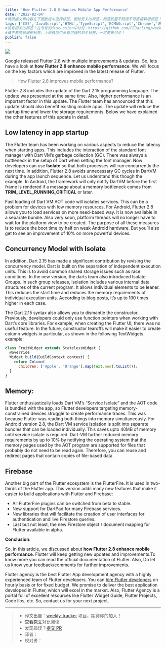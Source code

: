 ```yaml
---
title: 'How Flutter 2.8 Enhances Mobile App Performance'
date: '2022-02-04'
#请根据文章内容在下面数组中选择标签，删除无关的标签，标签数量不限但不可直接新增标签！
tags: ['CSS','JavaScript','HTML','TypeScript','ECMAScript','Chrome','游览器','网络','React','Vue','webpack','babel','vite','node']
#没有相关的标签？在专有的discussion中讨论：https://github.com/FEDarling/weekly-tracker/discussions/51#discussion-3827174
#请不要随意增删标签，上面选项中没有可选的相关标签，一定要先讨论！
publish: false
---
```


![](https://i1.wp.com/flutteragency.com/wp-content/uploads/2021/12/How-Flutter-2.8-Enhance-Mobile-App-Performance.jpg?w=1200&ssl=1)

<!--以上是预览信息，图片一张或限制百字左右，前者优先-->
<!-- more -->

Google released Flutter 2.8 with multiple improvements & updates. So, lets have a look at **how Flutter 2.8 enhance mobile performance**. We will focus on the key factors which are improved in the latest release of Flutter.

> How Flutter 2.8 improves mobile performance?

Flutter 2.8 includes the update of the Dart 2.15 programming language. The update was presented at the same time. Also, higher performance is an important factor in this update. The Flutter team has announced that this update should also benefit existing mobile apps. The update will reduce the startup time and lower the storage requirements. Below we have explained the other features of this update in detail.

## Low latency in app startup

The Flutter team has been working on various aspects to reduce the latency when starting apps. This includes the interaction of the standard font manager with Dart VM’s garbage collection (GC). There was always a bottleneck in the setup of Dart when setting the font manager. Now developers can use **Isolate** so that both processes will run concurrently the next time. In addition, Flutter 2.8 avoids unnecessary GC cycles in DartVM during the app launch sequence. Let us understand this though the example. In Android, the framework will only notify DartVM before the first frame is rendered if a message about a memory bottleneck comes from **TRIM_LEVEL_RUNNING_CRITICAL** or later.

Fast loading of Dart VM AOT code will isolates services. This can be a problem for devices with low memory resources. For Android, Flutter 2.8 allows you to load services on more need-based way. It is now available in a separate bundle. Also very soon, platform threads will no longer have to wait for the platform view to be created. The purpose of all these measures is to reduce the boot time by half on weak Android hardware. But you’ll also get to see an improvement of 10% on more powerful devices.

## Concurrency Model with Isolate

In addition, Dart 2.15 has made a significant contribution by revising the concurrency model. Dart is built on the separation of independent execution units. This is to avoid common shared storage issues such as race conditions. In the new version, the darts team also introduced Isolate Groups. In such group releases, isolation includes various internal data structures of the current program. It allows individual elements to be leaner. This reduces the start time and reduces the memory requirements of individual execution units. According to blog posts, it’s up to 100 times higher in each case.

The Dart 2.15 syntax also allows you to dismantle the constructor. Previously, developers could only use function pointers when working with Dart’s core libraries. For example, when creating the Flutter UI, there was no useful feature. In the future, constructor tearoffs will make it easier to create column widgets in particular, as shown in the following TextWidgets example:

```js
class FruitWidget extends StatelessWidget {
  @override
  Widget build(BuildContext context) {
    return Column(
      children: ['Apple', 'Orange'].map(Text.new).toList());
  }
}
```
## Memory:

Flutter enthusiastically loads Dart VM’s “Service Isolate” and the AOT code is bundled with the app, so Flutter developers targeting memory-constrained devices struggle to create performance traces. This was because Flutter was reading both things into memory simultaneously. For Android version 2.8, the Dart VM service isolation is split into separate bundles that can be loaded individually. This saves upto 40MB of memory until service isolate is required. Dart-VM further reduced memory requirements by up to 10% by notifying the operating system that the memory pages used by the AOT program are supported for files that probably do not need to be read again. Therefore, you can reuse and redirect pages that contain copies of file-based data.

## Firebase

Another big part of the Flutter ecosystem is the FlutterFire. It is used in two-thirds of the Flutter app. This version adds many new features that make it easier to build applications with Flutter and Firebase:

* All FlutterFire plugins can be switched from beta to stable.
* New support for DartPad for many Firebase services.
* New libraries that will facilitate the creation of user interfaces for authentication and live Firestore queries.
* Last but not least, the new Firestore object / document mapping for Flutter available in alpha.

**Conclusion:**

So, in this article, we discussed about **how Flutter 2.8 enhance mobile performance**. Flutter will keep getting new updates and improvements.To know more you can read the official documentation of Flutter. Also, Do let us know your feedback/comments for further improvements.

Flutter agency is the best Flutter App development agency with a highly experienced team of Flutter developers. You can [hire Flutter developers](https://flutteragency.com/hire-flutter-developer/) on hourly basis or for fixed budget. We promise to deliver the best application developed in Flutter, which will excel in the market. Also, Flutter Agency is a portal full of excellent resources like Flutter Widget Guide, Flutter Projects, Code libs, etc. So, contact us for your next project.

---
> * 译文出自：[weekly-tracker](https://github.com/FEDarling/weekly-tracker) 项目，期待你的加入！
> * [查看原文](https://flutteragency.com/how-flutter-2-8-enhance-mobile-app-performance/)对比阅读
> * 发现错误？[提交 PR](https://github.com/FEDarling/weekly-tracker/blob/main/weeklys/mobile_dev_weekly/382/How_Flutter_Enhances_Mobile_App_Performance.md)
> * 译者：
> * 校对者：